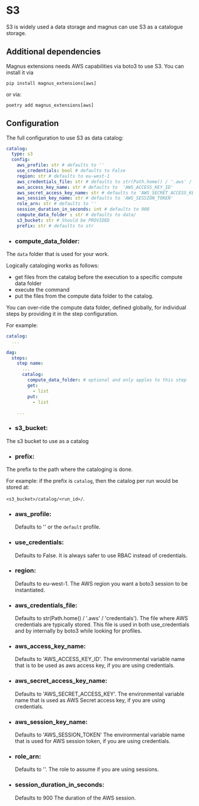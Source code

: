# S3

S3 is widely used a data storage and magnus can use S3 as a catalogue storage.

## Additional dependencies

Magnus extensions needs AWS capabilities via boto3 to use S3. You can install it via

```pip install magnus_extensions[aws]```

or via:

```poetry add magnus_extensions[aws]```

## Configuration

The full configuration to use S3 as data catalog:

```yaml
catalog:
  type: s3
  config:
    aws_profile: str # defaults to ''
    use_credentials: bool # defaults to False
    region: str # defaults to eu-west-1
    aws_credentials_file: str # defaults to str(Path.home() / '.aws' / 'credentials')
    aws_access_key_name: str # defaults to  'AWS_ACCESS_KEY_ID'
    aws_secret_access_key_name: str # defaults to 'AWS_SECRET_ACCESS_KEY'
    aws_session_key_name: str # defaults to 'AWS_SESSION_TOKEN'
    role_arn: str # defaults to ''
    session_duration_in_seconds: int # defaults to 900
    compute_data_folder : str # defaults to data/
    s3_bucket: str # Should be PROVIDED
    prefix: str # defaults to str
```

- ### compute_data_folder:

The ```data``` folder that is used for your work.

Logically cataloging works as follows:

- get files from the catalog before the execution to a specific compute data folder
- execute the command
- put the files from the compute data folder to the catalog.


You can over-ride the compute data folder, defined globally, for individual steps by providing it in the step
configuration.

For example:

```yaml
catalog:
  ...

dag:
  steps:
    step name:
      ...
      catalog:
        compute_data_folder: # optional and only apples to this step
        get:
          - list
        put:
          - list

    ...
```

- ### s3_bucket:

The s3 bucket to use as a catalog

- ### prefix:

The prefix to the path where the cataloging is done.

For example: if the prefix is ```catalog```, then the catalog per run would be stored at:

```<s3_bucket>/catalog/<run_id>/```.

- ### aws_profile:
  Defaults to '' or the ```default``` profile.

- ### use_credentials:
  Defaults to False. It is always safer to use RBAC instead of credentials.

- ### region:
  Defaults to eu-west-1. The AWS region you want a boto3 session to be instantiated.

- ### aws_credentials_file:
  Defaults to str(Path.home() / '.aws' / 'credentials').
  The file where AWS credentials are typically stored. This file is used in both use_credentials and by internally by
  boto3 while looking for profiles.

- ### aws_access_key_name:
  Defaults to  'AWS_ACCESS_KEY_ID'.
  The environmental variable name that is to be used as aws access key, if you are using credentials.

- ### aws_secret_access_key_name:
  Defaults to 'AWS_SECRET_ACCESS_KEY'.
  The environmental variable name that is used as AWS Secret access key, if you are using credentials.

- ### aws_session_key_name:
  Defaults to 'AWS_SESSION_TOKEN'
  The environmental variable name that is used for AWS session token, if you are using credentials.
- ### role_arn:
  Defaults to ''.
  The role to assume if you are using sessions.

- ### session_duration_in_seconds:
  Defaults to 900
  The duration of the AWS session.
